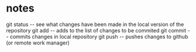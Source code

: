 # notes
git status -- see what changes have been made in the local version of the repository
git add -- adds to the list of changes to be commited
git commit -- commits changes in local repository
git push -- pushes changes to github (or remote work manager)